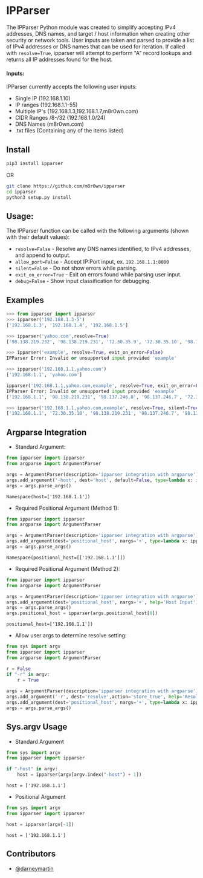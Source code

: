# IPParser

The IPParser Python module was created to simplify accepting IPv4 addresses, DNS names, and target / host information when creating other security or network tools. User inputs are taken and parsed to provide a list of IPv4 addresses or DNS names that can be used for iteration. If called with ```resolve=True```, ipparser will attempt to perform "A" record lookups and returns all IP addresses found for the host.

#### Inputs:
IPParser currently accepts the following user inputs:
* Single IP (192.168.1.10)
* IP ranges (192.168.1.1-55)
* Multiple IP's (192.168.1.3,192.168.1.7,m8r0wn.com)
* CIDR Ranges /8-/32 (192.168.1.0/24)
* DNS Names (m8r0wn.com)
* .txt files (Containing any of the items listed)

## Install
```bash
pip3 install ipparser
```
OR 
```bash
git clone https://github.com/m8r0wn/ipparser
cd ipparser
python3 setup.py install
```

## Usage:
The IPParser function can be called with the following arguments (shown with their default values):
* ```resolve=False``` - Resolve any DNS names identified, to IPv4 addresses, and append to output.
* ```allow_port=False``` - Accept IP:Port input, ex. ```192.168.1.1:8080```
* ```silent=False``` - Do not show errors while parsing.
* ```exit_on_error=True``` - Exit on errors found while parsing user input.
* ```debug=False``` - Show input classification for debugging.

## Examples
```python
>>> from ipparser import ipparser
>>> ipparser('192.168.1.3-5')
['192.168.1.3', '192.168.1.4', '192.168.1.5']

>>> ipparser('yahoo.com',resolve=True)
['98.138.219.232', '98.138.219.231', '72.30.35.9', '72.30.35.10', '98.137.246.7', '98.137.246.8']

>>> ipparser('example', resolve=True, exit_on_error=False)
IPParser Error: Invalid or unsupported input provided 'example'

>>> ipparser('192.168.1.1,yahoo.com')
['192.168.1.1', 'yahoo.com']

ipparser('192.168.1.1,yahoo.com,example', resolve=True, exit_on_error=False)
IPParser Error: Invalid or unsupported input provided 'example'
['192.168.1.1', '98.138.219.231', '98.137.246.8', '98.137.246.7', '72.30.35.9', '98.138.219.232', '72.30.35.10']

>>> ipparser('192.168.1.1,yahoo.com,example', resolve=True, silent=True)
['192.168.1.1', '72.30.35.10', '98.138.219.231', '98.137.246.7', '98.137.246.8', '72.30.35.9', '98.138.219.232']
```

## Argparse Integration
* Standard Argument:
```python
from ipparser import ipparser
from argparse import ArgumentParser

args = ArgumentParser(description='ipparser integration with argparse')
args.add_argument('-host', dest='host', default=False, type=lambda x: ipparser(x), help='Host Input')
args = args.parse_args()
```
```
Namespace(host=['192.168.1.1'])
```

* Required Positional Argument (Method 1):
```python
from ipparser import ipparser
from argparse import ArgumentParser

args = ArgumentParser(description='ipparser integration with argparse')
args.add_argument(dest='positional_host', nargs='+', type=lambda x: ipparser(x, resolve=False), help='Host Input')
args = args.parse_args()
```
```
Namespace(positional_host=[['192.168.1.1']])
```

* Required Positional Argument (Method 2):
```python
from ipparser import ipparser
from argparse import ArgumentParser

args = ArgumentParser(description='ipparser integration with argparse')
args.add_argument(dest='positional_host', nargs='+', help='Host Input')
args = args.parse_args()
args.positional_host = ipparser(args.positional_host[0]) 
```
```
positional_host=['192.168.1.1'])
```

* Allow user args to determine resolve setting:
```python
from sys import argv
from ipparser import ipparser
from argparse import ArgumentParser

r = False
if "-r" in argv:
    r = True
    
args = ArgumentParser(description='ipparser integration with argparse')
args.add_argument('-r', dest='resolve',action='store_true', help='Resolve input DNS hosts')
args.add_argument(dest='positional_host', nargs='+', type=lambda x: ipparser(x, resolve=r), help='Host Input')
args = args.parse_args()
```

## Sys.argv Usage
* Standard Argument
```python
from sys import argv
from ipparser import ipparser

if "-host" in argv:
    host = ipparser(argv[argv.index("-host") + 1])
```
```
host = ['192.168.1.1']
```

* Positional Argument
```python
from sys import argv
from ipparser import ipparser

host = ipparser(argv[-1])
```
```
host = ['192.168.1.1']
```

## Contributors
* [@darneymartin](https://github.com/darneymartin)
